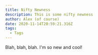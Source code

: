 ```yaml
---
title: Nifty Newness
description: This is some nifty newness
author: Alex (of course)
date: 2020-11-14T20:59:21.316Z
tags:
  - Tags
---
```

Blah, blah, blah. I'm so new and cool!